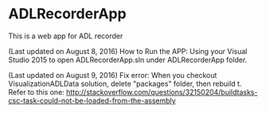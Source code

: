 # ADLRecorderApp
This is a web app for ADL recorder

(Last updated on August 8, 2016)
How to Run the APP: 
Using your Visual Studio 2015 to open ADLRecorderApp.sln under ADLRecorderApp folder.

(Last updated on August 9, 2016)
Fix error: When you checkout VisualizationADLData solution, delete "packages" folder, then rebuild t. Refer to this one: http://stackoverflow.com/questions/32150204/buildtasks-csc-task-could-not-be-loaded-from-the-assembly
